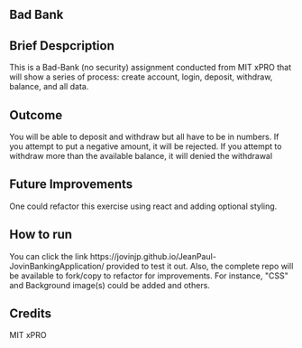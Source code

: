 ## Bad Bank

<h2>Brief Despcription</h2>
<p>This is a Bad-Bank (no security) assignment conducted from MIT xPRO that will show a series of process: create account, login, deposit, withdraw, balance, and all data.</p>
<h2>Outcome</h2>
<p>You will be able to deposit and withdraw but all have to be in numbers. If you attempt to put a negative amount, it will be rejected. If you attempt to withdraw more than the available balance, it will denied the withdrawal</p>
<h2>Future Improvements</h2>
<p>One could refactor this exercise using react and adding optional styling.</p>
<h2>How to run</h2>
<p>You can click the link https://jovinjp.github.io/JeanPaul-JovinBankingApplication/ provided to test it out. Also, the complete repo will be available to fork/copy to refactor for improvements. For instance, "CSS" and Background image(s) could be added and others.</p>
<h2>Credits</h2>
<p>MIT xPRO</p>
